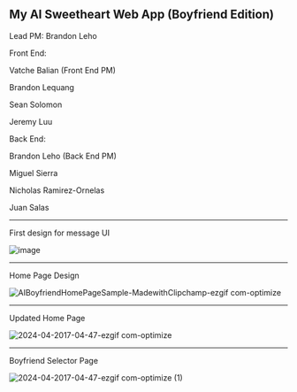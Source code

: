 My AI Sweetheart Web App (Boyfriend Edition)
-------------------------------------------------------

Lead PM: Brandon Leho


Front End:

Vatche Balian (Front End PM)

Brandon Lequang

Sean Solomon

Jeremy Luu

Back End:

Brandon Leho (Back End PM)

Miguel Sierra

Nicholas Ramirez-Ornelas

Juan Salas


-------------------------------------------------------

First design for message UI

![image](https://github.com/AI-Boyfriend/Full-Stack/assets/89223038/4331afef-340e-4b44-ba5e-f55a3b236953)

-------------------------------------------------------

Home Page Design

![AIBoyfriendHomePageSample-MadewithClipchamp-ezgif com-optimize](https://github.com/AI-Boyfriend/Full-Stack/assets/89223038/47de3582-d02b-47ab-a4d7-f2edd464759e)

-------------------------------------------------------

Updated Home Page

![2024-04-2017-04-47-ezgif com-optimize](https://github.com/AI-Boyfriend/Full-Stack/assets/89223038/f8c2d353-d2e5-4f34-8a28-d41b02b9c2d0)

-------------------------------------------------------

Boyfriend Selector Page

![2024-04-2017-04-47-ezgif com-optimize (1)](https://github.com/AI-Boyfriend/Full-Stack/assets/89223038/552258c7-cc01-494c-ba43-a508a76d451b)

